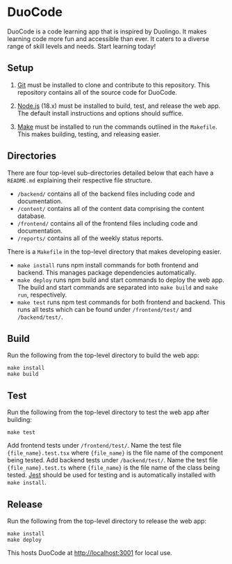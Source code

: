 # DuoCode

DuoCode is a code learning app that is inspired by Duolingo. It makes learning code more fun and accessible than ever. It caters to a diverse range of skill levels and needs. Start learning today! 

## Setup

1. [Git](https://git-scm.com/book/en/v2/Getting-Started-Installing-Git) must be installed to clone and contribute to this repository. This repository contains all of the source code for DuoCode.

2. [Node.js](https://nodejs.org/en/download) (18.x) must be installed to build, test, and release the web app. The default install instructions and options should suffice. 

3. [Make](https://www.gnu.org/software/make/manual/make.html) must be installed to run the commands outlined in the `Makefile`. This makes building, testing, and releasing easier.

## Directories

There are four top-level sub-directories detailed below that each have a `README.md` explaining their respective file structure.

- `/backend/` contains all of the backend files including code and documentation. 
- `/content/` contains all of the content data comprising the content database.
- `/frontend/` contains all of the frontend files including code and documentation.
- `/reports/` contains all of the weekly status reports.

There is a `Makefile` in the top-level directory that makes developing easier.

- `make install` runs npm install commands for both frontend and backend. This manages package dependencies automatically.
- `make deploy` runs npm build and start commands to deploy the web app. The build and start commands are separated into `make build` and `make run`, respectively.
- `make test` runs npm test commands for both frontend and backend. This runs all tests which can be found under `/frontend/test/` and `/backend/test/`.

## Build

Run the following from the top-level directory to build the web app:

```
make install
make build
```

## Test

Run the following from the top-level directory to test the web app after building:

```
make test
```

Add frontend tests under `/frontend/test/`. Name the test file `{file_name}.test.tsx` where `{file_name}` is the file name of the component being tested. Add backend tests under `/backend/test/`. Name the test file `{file_name}.test.ts` where `{file_name}` is the file name of the class being tested. [Jest](https://jestjs.io/) should be used for testing and is automatically installed with `make install`.

## Release

Run the following from the top-level directory to release the web app:

```
make install
make deploy
```

This hosts DuoCode at [http://localhost:3001](http://localhost:3001) for local use.
